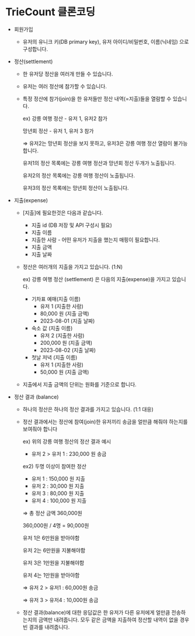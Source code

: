 # TrieCount 클론코딩

<ul>
    <li>
        <p>회원가입</p>
        <ul>
            <li>유저의 유니크 키(DB primary key), 유저 아이디/비밀번호, 이름(닉네임) 으로 구성합니다.</li>
        </ul>
    </li>
    <li>
        <p>정산(settlement)</p>
        <ul>
            <li>
                <p>한 유저당 정산을 여러개 만들 수 있습니다.</p>
            </li>
            <li>
                <p>유저는 여러 정산에 참가할 수 있습니다.</p>
            </li>
            <li>
                <p>특정 정산에 참가(join)을 한 유저들만 정산 내역(=지출)들을 열람할 수 있습니다.</p>
                <p>ex) 강릉 여행 정산 - 유저 1, 유저2 참가</p>
                <p>망년회 정산 - 유저 1, 유저 3 참가</p>
                <p>⇒ 유저2는 망년회 정산을 보지 못하고, 유저3은 강릉 여행 정산 열람이 불가능합니다.</p>
                <p>유저1의 정산 목록에는 강릉 여행 정산과 망년회 정산 두개가 노출됩니다.</p>
                <p>유저2의 정산 목록에는 강릉 여행 정산이 노출됩니다.</p>
                <p>유저3의 정산 목록에는 망년회 정산이 노출됩니다.</p>
            </li>
        </ul>
    </li>
    <li>
        <p>지출(expense)</p>
        <ul>
            <li>
                <p>[지출]에 필요한것은 다음과 같습니다.</p>
                <ul>
                    <li>지출 id (DB 저장 및 API 구성시 필요)</li>
                    <li>지출 이름</li>
                    <li>지출한 사람 - 어떤 유저가 지출을 했는지 매핑이 필요합니다.</li>
                    <li>지출 금액</li>
                    <li>지출 날짜</li>
                </ul>
            </li>
            <li>
                <p>정산은 여러개의 지출을 가지고 있습니다. (1:N)</p>
                <p>ex) 강릉 여행 정산 (settlement) 은 다음의 지출(expense)을 가지고 있습니다.</p>
                <ul>
                    <li>기차표 예매(지출 이름)
                        <ul>
                            <li>유저 1 (지출한 사람)</li>
                            <li>80,000 원 (지출 금액)</li>
                            <li>2023-08-01 (지출 날짜)</li>
                        </ul>
                    </li>
                    <li>숙소 값 (지출 이름)
                        <ul>
                            <li>유저 2 (지출한 사람)</li>
                            <li>200,000 원 (지출 금액)</li>
                            <li>2023-08-02 (지출 날짜)</li>
                        </ul>
                    </li>
                    <li>첫날 저녁 (지출 이름)
                        <ul>
                            <li>유저 1 (지출한 사람)</li>
                            <li>50,000 원 (지출 금액)</li>
                        </ul>
                    </li>
                </ul>
            </li>
            <li><p>지출에서 지출 금액의 단위는 원화를 기준으로 합니다.</p></li>
        </ul>
    </li>
    <li><p>정산 결과 (balance)</p>
        <ul>
            <li><p>하나의 정산은 하나의 정산 결과를 가지고 있습니다. (1:1 대응)</p></li>
            <li><p>정산 결과에서는 정산에 참여(join)한 유저끼리 송금을 얼만큼 해줘야 하는지를 보여줘야 합니다</p>
                <p>ex) 위의 강릉 여행 정산의 정산 결과 예시</p>
                <ul>
                    <li>유저 2 &gt; 유저 1 : 230,000 원 송금</li>
                </ul>
                <p>ex2) 두명 이상이 참여한 정산</p>
                <ul>
                    <li>유저 1 : 150,000 원 지출</li>
                    <li>유저 2 : 30,000 원 지출</li>
                    <li>유저 3 : 80,000 원 지출</li>
                    <li>유저 4 : 100,000 원 지출</li>
                </ul>
                <p>⇒ 총 정산 금액 360,000원</p>
                <p>360,000원 / 4명 = 90,000원</p>
                <p>유저 1은 6만원을 받아야함</p>
                <p>유저 2는 6만원을 지불해야함</p>
                <p>유저 3은 1만원을 지불해야함</p>
                <p>유저 4는 1만원을 받아야함</p>
                <p>⇒ 유저 2 &gt; 유저1 : 60,000원 송금</p>
                <p>⇒ 유저 3 &gt; 유저4 : 10,000원 송금</p></li>
            <li><p>정산 결과(balance)에 대한 응답값은 한 유저가 다른 유저에게 얼만큼 전송하는지의 금액만 내려줍니다. 모두 같은 금액을 지출하여 정산할 내역이 없을 경우 빈 결과를
                내려줍니다.</p>
                <p><br></p></li>
        </ul>
    </li>
</ul>
